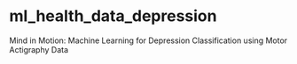 # ml_health_data_depression
Mind in Motion: Machine Learning for Depression Classification using Motor Actigraphy Data
